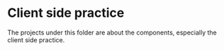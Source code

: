 # Client side practice
The projects under this folder are about the components, especially the client side practice.